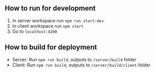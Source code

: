 ## How to run for development
1. In server workspace run `npm run start:dev`
2. In client workspace run `npm start`
3. Go to `localhost:4200`

## How to build for deployment
- Server: Run `npm run build`, outputs to `/server/build` folder
- Client: Run `npm run build`, outputs to `/server/build/client` folder
